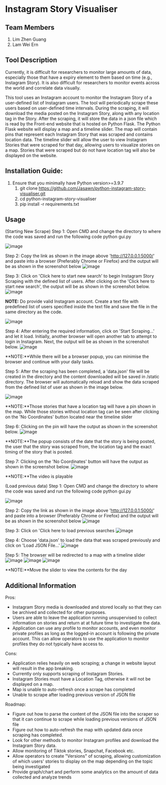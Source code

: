 # Instagram Story Visualiser

## Team Members
1) Lim Zhen Guang
2) Lam Wei Ern

## Tool Description
Currently, it is difficult for researchers to monitor large amounts of data, especially those that have a expiry element to them based on time (e.g., Instagram Story). It is also difficult for researchers to monitor events across the world and correlate data visually.

This tool uses an Instagram account to monitor the Instagram Story of a user-defined list of Instagram users. The tool will periodically scrape these users based on user-defined time intervals. During the scraping, it will download the media posted on the Instagram Story, along with any location tag in the Story. After the scraping, it will store the data in a json file which is read by the Front-end website that is hosted on Python Flask. The Python Flask website will display a map and a timeline slider. The map will contain pins that represent each Instagram Story that was scraped and contains location data. The timeline slider will allow the user to view Instagram Stories that were scraped for that day, allowing users to visualize stories on a map. Stories that were scraped but do not have location tag will also be displayed on the website. 

## Installation Guide:
1) Ensure that you minimally have Python version>=3.9.7
	1. git clone https://github.com/Jasawn/python-instagram-story-visualiser.git
	2. cd python-instagram-story-visualiser
	3. pip install -r requirements.txt

## Usage
(Starting New Scrape)
Step 1: Open CMD and change the directory to where the code was saved and run the following code
python gui.py

![image](https://user-images.githubusercontent.com/91773813/233845145-8b187318-78e3-4b72-9fd3-9ba922f7efa4.png)

Step 2: Copy the link as shown in the image above 'http://127.0.0.1:5000/' and paste into a browser (Preferably Chrome or Firefox) and the output will be as shown in the screenshot below
![image](https://user-images.githubusercontent.com/91773813/233845272-9b78d3c0-6705-4afb-9f2d-97c9a8a46393.png)
	
Step 3: Click on 'Click here to start new search' to begin Instagram Story Scraping with the defined list of users. After clicking on the 'Click here to start new search', the output will be as shown in the screenshot below.
![image](https://user-images.githubusercontent.com/91773813/233845422-c8522113-08ff-4451-9ba9-bb79c7eb70bd.png)

**NOTE:** Do provide valid Instagram account. Create a text file with predefined list of users specified inside the text file and save the file in the same directory as the code.
	
![image](https://user-images.githubusercontent.com/91773813/233845535-72cce24b-acaa-4e18-9a4b-f866d4f83c44.png)

Step 4: After entering the required information, click on 'Start Scraping...' and let it load. Initially, another browser will open another tab to attempt to login in Instagram. Next, the output will be as shown in the screenshot below.
![image](https://user-images.githubusercontent.com/91773813/233845635-19aa6a4b-7c9a-4499-a668-6dfbfa6a9bf2.png)
	
**NOTE:**While there will be a browser popup, you can minimise the browser and continue with your daily tasks.
	
Step 5: After the scraping has been completed, a 'data.json' file will be created in the directory and the content downloaded will be saved in /static directory. The browser will automatically reload and show the data scraped from the defined list of user as shown in the image below.
	
![image](https://user-images.githubusercontent.com/91773813/233845893-c1537fc4-14d5-4093-a090-8bb52b4df30b.png)
	
**NOTE:**Those stories that have a location tag will have a pin shown in the map. While those stories without location tag can be seen after clicking on the 'No Coordinates' button located near the timeline slider

Step 6: Clicking on the pin will have the output as shown in the screenshot below.
![image](https://user-images.githubusercontent.com/91773813/233846204-f1d4555b-a333-4ac3-8147-4fa1a152b6ff.png)

**NOTE:**The popup consists of the date that the story is being posted, the user that the story was scraped from, the location tag and the exact timing of the story that is posted.

Step 7: Clicking on the 'No Coordinates' button will have the output as shown in the screenshot below.
![image](https://user-images.githubusercontent.com/91773813/233846172-fca9d2ac-1cb2-4d7c-915c-fefb06c3b699.png)

**NOTE:**The video is playable

(Load previous data)
Step 1: Open CMD and change the directory to where the code was saved and run the following code
python gui.py

![image](https://user-images.githubusercontent.com/91773813/233845145-8b187318-78e3-4b72-9fd3-9ba922f7efa4.png)

Step 2: Copy the link as shown in the image above 'http://127.0.0.1:5000/' and paste into a browser (Preferably Chrome or Firefox) and the output will be as shown in the screenshot below
![image](https://user-images.githubusercontent.com/91773813/233845272-9b78d3c0-6705-4afb-9f2d-97c9a8a46393.png)

Step 3: Click on 'Click here to load previous searches
![image](https://user-images.githubusercontent.com/91773813/233846380-79ffb334-eea4-47e9-a1bc-f82137796cf8.png)

Step 4: Choose 'data.json' to load the data that was scraped previously and click on 'Load JSON File...'
![image](https://user-images.githubusercontent.com/91773813/233846447-4ce60cac-01d4-4409-909d-d2be96921470.png)

Step 5: The browser will be redirected to a map with a timeline slider
![image](https://user-images.githubusercontent.com/91773813/233846535-04ca5a8e-0544-46a7-8531-ade7e014ef8a.png)
![image](https://user-images.githubusercontent.com/91773813/233846587-678b65a3-c033-41b0-b8de-dddf2a301d4f.png)
![image](https://user-images.githubusercontent.com/91773813/233846596-43f53956-3cc6-4598-868e-cec8154a449e.png)

**NOTE:**Move the slider to view the contents for the day
	
## Additional Information
Pros:
- Instagram Story media is downloaded and stored locally so that they can be archived and collected for other purposes.
- Users are able to leave the application running unsupervised to collect information on stories and return at at future time to investigate the data.
- Application can use any profile to monitor accounts, and even monitor private profiles as long as the logged-in account is following the private account. This can allow operators to use the application to monitor profiles they do not typically have access to.

Cons:
- Application relies heavily on web scraping; a change in website layout will result in the app breaking.
- Currently only supports scraping of Instagram Stories.
- Instagram Stories must have a Location Tag, otherwise it will not be displayed on a map.
- Map is unable to auto-refresh once a scrape has completed
- Unable to scrape after loading previous version of JSON file

Roadmap:
- Figure out how to parse the content of the JSON file into the scraper so that it can continue to scrape while loading previous versions of JSON file
- Figure out how to auto-refresh the map with updated data once scraping has completed.
- Look for other methods to monitor Instagram profiles and download the Instagram Story data.
- Allow monitoring of Tiktok stories, Snapchat, Facebook etc.
- Allow operators to create "Versions" of scraping, allowing customization of which users' stories to display on the map depending on the topic being investigated
- Provide graph/chart and perform some analytics on the amount of data collected and analyze trends
	
